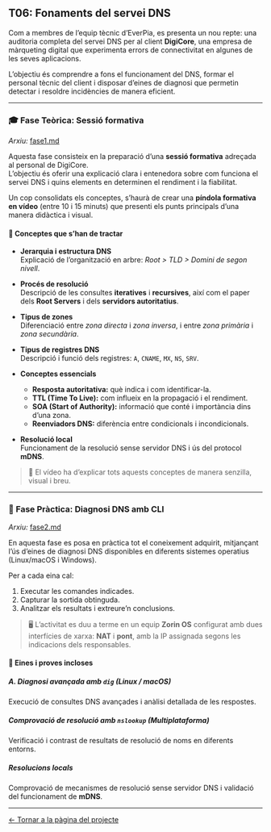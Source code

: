 ## T06: Fonaments del servei DNS

Com a membres de l’equip tècnic d’EverPia, es presenta un nou repte: una auditoria completa del servei DNS per al client **DigiCore**, una empresa de màrqueting digital que experimenta errors de connectivitat en algunes de les seves aplicacions.

L’objectiu és comprendre a fons el funcionament del DNS, formar el personal tècnic del client i disposar d’eines de diagnosi que permetin detectar i resoldre incidències de manera eficient.

---

### 🎓 Fase Teòrica: Sessió formativa  
*Arxiu:* [fase1.md](./fase1.md)

Aquesta fase consisteix en la preparació d’una **sessió formativa** adreçada al personal de DigiCore.  
L’objectiu és oferir una explicació clara i entenedora sobre com funciona el servei DNS i quins elements en determinen el rendiment i la fiabilitat.

Un cop consolidats els conceptes, s’haurà de crear una **píndola formativa en vídeo** (entre 10 i 15 minuts) que presenti els punts principals d’una manera didàctica i visual.

#### 📌 Conceptes que s’han de tractar

- **Jerarquia i estructura DNS**  
  Explicació de l’organització en arbre: *Root > TLD > Domini de segon nivell*.

- **Procés de resolució**  
  Descripció de les consultes **iteratives** i **recursives**, així com el paper dels **Root Servers** i dels **servidors autoritatius**.

- **Tipus de zones**  
  Diferenciació entre *zona directa* i *zona inversa*, i entre *zona primària* i *zona secundària*.

- **Tipus de registres DNS**  
  Descripció i funció dels registres: `A`, `CNAME`, `MX`, `NS`, `SRV`.

- **Conceptes essencials**
  - **Resposta autoritativa:** què indica i com identificar-la.  
  - **TTL (Time To Live):** com influeix en la propagació i el rendiment.  
  - **SOA (Start of Authority):** informació que conté i importància dins d’una zona.  
  - **Reenviadors DNS:** diferència entre condicionals i incondicionals.

- **Resolució local**  
  Funcionament de la resolució sense servidor DNS i ús del protocol **mDNS**.

> 🎥 El vídeo ha d’explicar tots aquests conceptes de manera senzilla, visual i breu.

---

### 🔧 Fase Pràctica: Diagnosi DNS amb CLI  
*Arxiu:* [fase2.md](./fase2.md)

En aquesta fase es posa en pràctica tot el coneixement adquirit, mitjançant l’ús d’eines de diagnosi DNS disponibles en diferents sistemes operatius (Linux/macOS i Windows).

Per a cada eina cal:  
1. Executar les comandes indicades.  
2. Capturar la sortida obtinguda.  
3. Analitzar els resultats i extreure’n conclusions.  

> 🖥️ L’activitat es duu a terme en un equip **Zorin OS** configurat amb dues interfícies de xarxa: **NAT** i **pont**, amb la IP assignada segons les indicacions dels responsables.

#### 🧪 Eines i proves incloses

##### A. Diagnosi avançada amb `dig` (Linux / macOS)
Execució de consultes DNS avançades i anàlisi detallada de les respostes.

##### Comprovació de resolució amb `nslookup` (Multiplataforma)
Verificació i contrast de resultats de resolució de noms en diferents entorns.

##### Resolucions locals
Comprovació de mecanismes de resolució sense servidor DNS i validació del funcionament de **mDNS**.

---

[← Tornar a la pàgina del projecte](../README.md)
